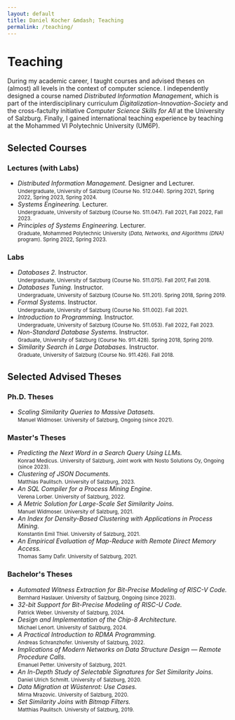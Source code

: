 ```yaml
---
layout: default
title: Daniel Kocher &mdash; Teaching
permalink: /teaching/
---
```


# Teaching

During my academic career, I taught courses and advised theses on (almost) all levels in the context of computer science.
I independently designed a course named _Distributed Information Management_, which is part of the interdisciplinary curriculum _Digitalization-Innovation-Society_ and the cross-factulty initiative _Computer Science Skills for All_ at the University of Salzburg.
Finally, I gained international teaching experience by teaching at the Mohammed VI Polytechnic University (UM6P).

## Selected Courses

### Lectures (with Labs)

- _Distributed Information Management._ Designer and Lecturer.<br />
  <small>Undergraduate, University of Salzburg (Course No. 512.044). Spring 2021, Spring 2022, Spring 2023, Spring 2024.</small>
- _Systems Engineering._ Lecturer.<br />
  <small>Undergraduate, University of Salzburg (Course No. 511.047). Fall 2021, Fall 2022, Fall 2023.</small>
- _Principles of Systems Engineering._ Lecturer.<br />
  <small>Graduate, Mohammed Polytechnic University (_Data, Networks, and Algorithms (DNA)_ program). Spring 2022, Spring 2023.</small>

### Labs

- _Databases 2._ Instructor.<br />
  <small>Undergraduate, University of Salzburg (Course No. 511.075). Fall 2017, Fall 2018.</small>
- _Databases Tuning._ Instructor.<br />
  <small>Undergraduate, University of Salzburg (Course No. 511.201). Spring 2018, Spring 2019.</small>
- _Formal Systems._ Instructor.<br />
  <small>Undergraduate, University of Salzburg (Course No. 511.002). Fall 2021.</small>
- _Introduction to Programming._ Instructor.<br />
  <small>Undergraduate, University of Salzburg (Course No. 511.053). Fall 2022, Fall 2023.</small>
- _Non-Standard Database Systems._ Instructor.<br />
  <small>Graduate, University of Salzburg (Course No. 911.428). Spring 2018, Spring 2019.</small>
- _Similarity Search in Large Databases._ Instructor.<br />
  <small>Graduate, University of Salzburg (Course No. 911.426). Fall 2018.</small>

## Selected Advised Theses

### Ph.D. Theses

- _Scaling Similarity Queries to Massive Datasets._<br />
  <small>Manuel Widmoser. University of Salzburg, Ongoing (since 2021).</small>

### Master's Theses

- _Predicting the Next Word in a Search Query Using LLMs._<br />
  <small>Konrad Medicus. University of Salzburg, Joint work with Nosto Solutions Oy, Ongoing (since 2023).</small>
- _Clustering of JSON Documents._<br />
  <small>Matthias Paulitsch. University of Salzburg, 2023.</small>
- _An SQL Compiler for a Process Mining Engine._<br />
  <small>Verena Lorber. University of Salzburg, 2022.</small>
- _A Metric Solution for Large-Scale Set Similarity Joins._<br />
  <small>Manuel Widmoser. University of Salzburg, 2021.</small>
- _An Index for Density-Based Clustering with Applications in Process Mining._<br />
  <small>Konstantin Emil Thiel. University of Salzburg, 2021.</small>
- _An Empirical Evaluation of Map-Reduce with Remote Direct Memory Access._<br />
  <small>Thomas Samy Dafir. University of Salzburg, 2021.</small>

### Bachelor's Theses

- _Automated Witness Extraction for Bit-Precise Modeling of RISC-V Code._<br />
  <small>Bernhard Haslauer. University of Salzburg, Ongoing (since 2023).</small>
- _32-bit Support for Bit-Precise Modeling of RISC-U Code._<br />
  <small>Patrick Weber. University of Salzburg, 2024.</small>
- _Design and Implementation of the Chip-8 Architecture._<br />
  <small>Michael Lenort. University of Salzburg, 2024.</small>
- _A Practical Introduction to RDMA Programming._<br />
  <small>Andreas Schranzhofer. University of Salzburg, 2022.</small>
- _Implications of Modern Networks on Data Structure Design &mdash; Remote Procedure Calls._<br />
  <small>Emanuel Petter. University of Salzburg, 2021.</small>
- _An In-Depth Study of Selectable Signatures for Set Similarity Joins._<br />
  <small>Daniel Ulrich Schmitt. University of Salzburg, 2020.</small>
- _Data Migration at W&uuml;stenrot: Use Cases._<br />
  <small>Mirna Mrazovic. University of Salzburg, 2020.</small>
- _Set Similarity Joins with Bitmap Filters._<br />
  <small>Matthias Paulitsch. University of Salzburg, 2019.</small>
